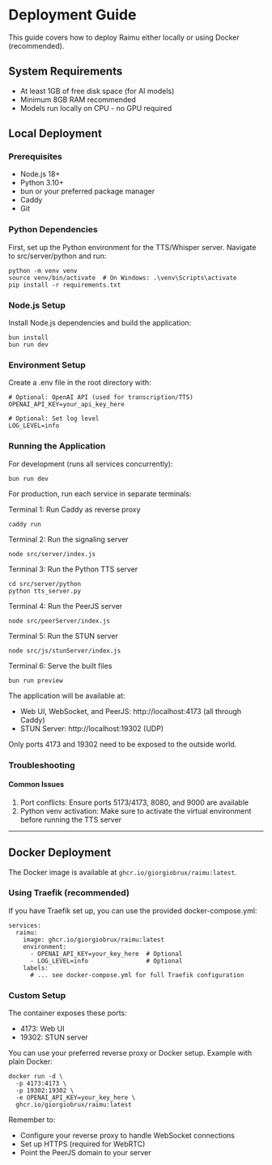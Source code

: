 # Deployment Guide

This guide covers how to deploy Raimu either locally or using Docker (recommended).

## System Requirements

- At least 1GB of free disk space (for AI models)
- Minimum 8GB RAM recommended
- Models run locally on CPU - no GPU required

## Local Deployment

### Prerequisites
- Node.js 18+ 
- Python 3.10+
- bun or your preferred package manager
- Caddy
- Git

### Python Dependencies
First, set up the Python environment for the TTS/Whisper server. Navigate to src/server/python and run:

    python -m venv venv
    source venv/bin/activate  # On Windows: .\venv\Scripts\activate
    pip install -r requirements.txt

### Node.js Setup
Install Node.js dependencies and build the application:

    bun install
    bun run dev

### Environment Setup
Create a .env file in the root directory with:

    # Optional: OpenAI API (used for transcription/TTS)
    OPENAI_API_KEY=your_api_key_here

    # Optional: Set log level
    LOG_LEVEL=info

### Running the Application

For development (runs all services concurrently):

    bun run dev

For production, run each service in separate terminals:

Terminal 1: Run Caddy as reverse proxy

    caddy run

Terminal 2: Run the signaling server

    node src/server/index.js

Terminal 3: Run the Python TTS server

    cd src/server/python
    python tts_server.py

Terminal 4: Run the PeerJS server

    node src/peerServer/index.js

Terminal 5: Run the STUN server

    node src/js/stunServer/index.js

Terminal 6: Serve the built files

    bun run preview

The application will be available at:
- Web UI, WebSocket, and PeerJS: http://localhost:4173 (all through Caddy)
- STUN Server: http://localhost:19302 (UDP)

Only ports 4173 and 19302 need to be exposed to the outside world.

### Troubleshooting

#### Common Issues
1. Port conflicts: Ensure ports 5173/4173, 8080, and 9000 are available
2. Python venv activation: Make sure to activate the virtual environment before running the TTS server

---

## Docker Deployment

The Docker image is available at `ghcr.io/giorgiobrux/raimu:latest`.

### Using Traefik (recommended)

If you have Traefik set up, you can use the provided docker-compose.yml:

    services:
      raimu:
        image: ghcr.io/giorgiobrux/raimu:latest
        environment:
          - OPENAI_API_KEY=your_key_here  # Optional
          - LOG_LEVEL=info                # Optional
        labels:
          # ... see docker-compose.yml for full Traefik configuration

### Custom Setup

The container exposes these ports:
- 4173: Web UI
- 19302: STUN server

You can use your preferred reverse proxy or Docker setup. Example with plain Docker:

    docker run -d \
      -p 4173:4173 \
      -p 19302:19302 \
      -e OPENAI_API_KEY=your_key_here \
      ghcr.io/giorgiobrux/raimu:latest

Remember to:
- Configure your reverse proxy to handle WebSocket connections
- Set up HTTPS (required for WebRTC)
- Point the PeerJS domain to your server